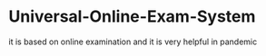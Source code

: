 # Universal-Online-Exam-System
it is based on online examination and it is very helpful in pandemic
